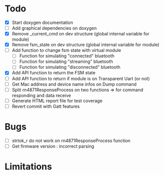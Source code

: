 # Todo
- [X] Start doxygen documentation
- [ ] Add graphical dependencies on doxygen
- [X] Remove _current_cmd on dev structure (global internal variable for module)
- [X] Remove fsm_state on dev structure (global internal variable for module)
- [ ] Add function to change fsm state with virtual module
    - [ ] Function for simulating "connected" bluetooth
    - [ ] Function for simulating "streaming" bluetooth
    - [ ] Function for simulating "disconnected" bluetooth
- [X] Add API function to return the FSM state
- [ ] Add API function to return if module is on Transparent Uart (or not)
- [ ] Get Mac address and device name infos on Dump command
- [ ] Split rn4871ResponseProcess on two functions => for command responding and data receive
- [ ] Generate HTML report file for test coverage
- [ ] Revert commit with Gatt features
# Bugs
- [ ] strtok_r do not work on rn4871ResponseProcess function
- [ ] Get firmware version : incorrect parsing
# Limitations